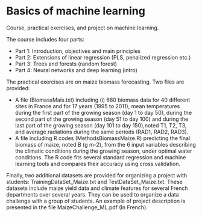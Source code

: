 # Basics of machine learning
Course, practical exercises, and project on machine learning.

The course includes four parts:
- Part 1: Introduction, objectives and main principles
- Part 2: Extensions of linear regression (PLS, penalized regression etc.)
- Part 3: Trees and forests (random forest)
- Part 4: Neural networks and deep learning (intro)

The practical exercises are on maize biomass forecasting. Two files are provided:
- A file (BiomassMais.txt) including (i) 680 biomass data for 40 different sites in France and for 17 years (1995 to 2011), mean temperatures during the first part of the growing season (day 1 to day 50), during the second part of the growing season (day 51 to day 100) and during the last part of the growing season (day 101 to day 150),noted T1, T2, T3, and average radiations during the same periods (RAD1, RAD2, RAD3).
- A file including R codes (MethodsBiomassMaize.R) predicting the final biomass of maize, noted B (g m-2), from the 6 input variables describing the climatic conditions during the growing season, under optimal water conditions. The R code fits several standard regression and machine learning tools and compares their accuracy using cross validation. 

Finally, two additional datasets are provided for organizing a project with students: TrainingDataSet_Maize.txt and TestDataSet_Maize.txt. These datasets include maize yield data and climate features for several French departments over several years. They can be used to organize a data challenge with a group of students. An example of project description is presented in the file MaizeChallenge_ML.pdf (In French).  

